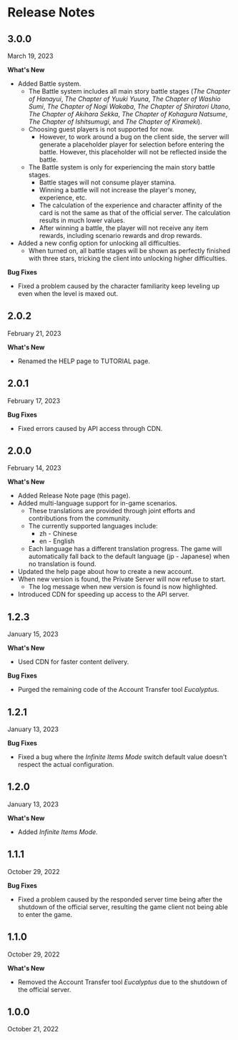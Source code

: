 # Release Notes

## 3.0.0

March 19, 2023

**What's New**

* Added Battle system.
    * The Battle system includes all main story battle stages (*The Chapter of Hanayui*, *The Chapter of Yuuki Yuuna*, *The Chapter of Washio Sumi*, *The Chapter of Nogi Wakaba*, *The Chapter of Shiratori Utano*, *The Chapter of Akihara Sekka*, *The Chapter of Kohagura Natsume*, *The Chapter of Ishitsumugi*, and *The Chapter of Kirameki*).
    * Choosing guest players is not supported for now.
        * However, to work around a bug on the client side, the server will generate a placeholder player for selection before entering the battle. However, this placeholder will not be reflected inside the battle.
    * The Battle system is only for experiencing the main story battle stages.
        * Battle stages will not consume player stamina.
        * Winning a battle will not increase the player's money, experience, etc.
        * The calculation of the experience and character affinity of the card is not the same as that of the official server. The calculation results in much lower values.
        * After winning a battle, the player will not receive any item rewards, including scenario rewards and drop rewards.
* Added a new config option for unlocking all difficulties.
    * When turned on, all battle stages will be shown as perfectly finished with three stars, tricking the client into unlocking higher difficulties.

**Bug Fixes**

* Fixed a problem caused by the character familiarity keep leveling up even when the level is maxed out.

## 2.0.2

February 21, 2023

**What's New**

* Renamed the HELP page to TUTORIAL page.

## 2.0.1

February 17, 2023

**Bug Fixes**

* Fixed errors caused by API access through CDN.

## 2.0.0

February 14, 2023

**What's New**

* Added Release Note page (this page).
* Added multi-language support for in-game scenarios.
    * These translations are provided through joint efforts and contributions from the community.
    * The currently supported languages include:
        * zh - Chinese
        * en - English
    * Each language has a different translation progress. The game will automatically fall back to the default language (jp - Japanese) when no translation is found.
* Updated the help page about how to create a new account.
* When new version is found, the Private Server will now refuse to start.
    * The log message when new version is found is now highlighted.
* Introduced CDN for speeding up access to the API server.

## 1.2.3

January 15, 2023

**What's New**

* Used CDN for faster content delivery.

**Bug Fixes**

* Purged the remaining code of the Account Transfer tool *Eucalyptus*.

## 1.2.1

January 13, 2023

**Bug Fixes**

* Fixed a bug where the *Infinite Items Mode* switch default value doesn't respect the actual configuration.

## 1.2.0

January 13, 2023

**What's New**

* Added *Infinite Items Mode*.

## 1.1.1

October 29, 2022

**Bug Fixes**

* Fixed a problem caused by the responded server time being after the shutdown of the official server, resulting the game client not being able to enter the game.

## 1.1.0

October 29, 2022

**What's New**

* Removed the Account Transfer tool *Eucalyptus* due to the shutdown of the official server.

## 1.0.0

October 21, 2022
